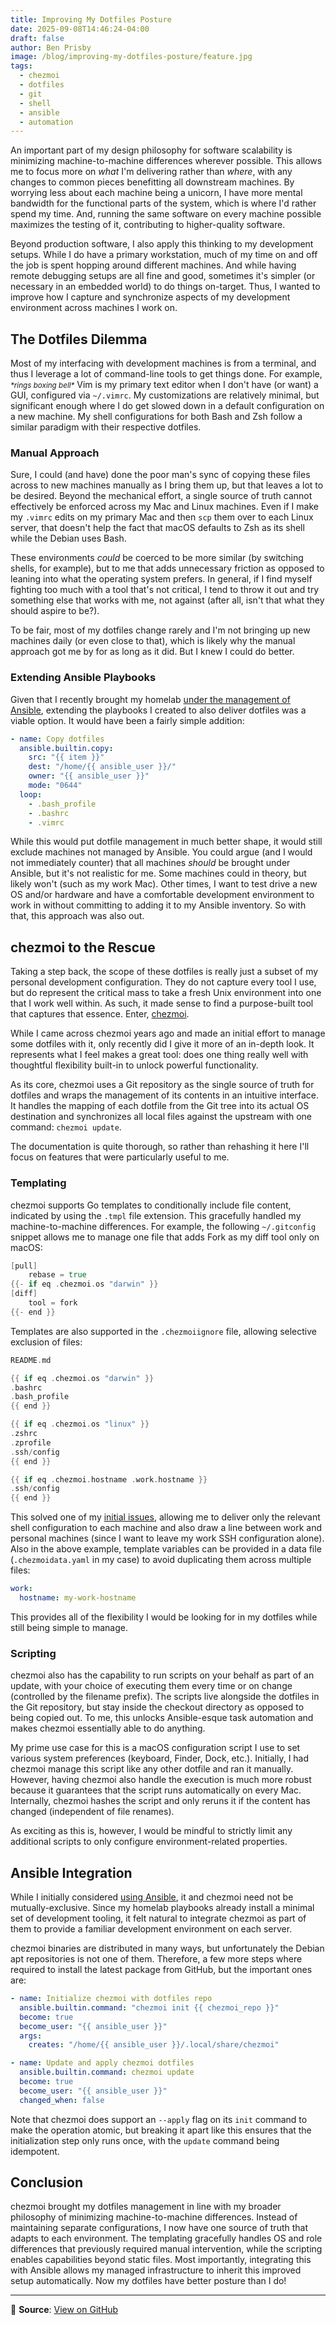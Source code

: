 ```yaml
---
title: Improving My Dotfiles Posture
date: 2025-09-08T14:46:24-04:00
draft: false
author: Ben Prisby
image: /blog/improving-my-dotfiles-posture/feature.jpg
tags:
  - chezmoi
  - dotfiles
  - git
  - shell
  - ansible
  - automation
---
```

An important part of my design philosophy for software scalability is minimizing machine-to-machine differences wherever
possible. This allows me to focus more on *what* I'm delivering rather than *where*, with any changes to common pieces
benefitting all downstream machines. By worrying less about each machine being a unicorn, I have more mental bandwidth
for the functional parts of the system, which is where I'd rather spend my time. And, running the same software on every
machine possible maximizes the testing of it, contributing to higher-quality software.

Beyond production software, I also apply this thinking to my development setups. While I do have a primary workstation,
much of my time on and off the job is spent hopping around different machines. And while having remote debugging setups
are all fine and good, sometimes it's simpler (or necessary in an embedded world) to do things on-target. Thus, I wanted
to improve how I capture and synchronize aspects of my development environment across machines I work on.

## The Dotfiles Dilemma

Most of my interfacing with development machines is from a terminal, and thus I leverage a lot of command-line tools to
get things done. For example, <small>*\*rings boxing bell\**</small> Vim is my primary text editor when I don't have (or
want) a GUI, configured via `~/.vimrc`. My customizations are relatively minimal, but significant enough where I do get
slowed down in a default configuration on a new machine. My shell configurations for both Bash and Zsh follow a similar
paradigm with their respective dotfiles.

### Manual Approach

Sure, I could (and have) done the poor man's sync of copying these files across to new machines manually as I bring them
up, but that leaves a lot to be desired. Beyond the mechanical effort, a single source of truth cannot effectively be
enforced across my Mac and Linux machines. Even if I make my `.vimrc` edits on my primary Mac and then `scp` them over
to each Linux server, that doesn't help the fact that macOS defaults to Zsh as its shell while the Debian uses Bash.

These environments *could* be coerced to be more similar (by switching shells, for example), but to me that adds
unnecessary friction as opposed to leaning into what the operating system prefers. In general, if I find myself fighting
too much with a tool that's not critical, I tend to throw it out and try something else that works with me, not against
(after all, isn't that what they should aspire to be?).

To be fair, most of my dotfiles change rarely and I'm not bringing up new machines daily (or even close to that), which
is likely why the manual approach got me by for as long as it did. But I knew I could do better.

### Extending Ansible Playbooks

Given that I recently brought my homelab [under the management of Ansible](/blog/orchestrating-my-homelab/), extending
the playbooks I created to also deliver dotfiles was a viable option. It would have been a fairly simple addition:

```yaml
- name: Copy dotfiles
  ansible.builtin.copy:
    src: "{{ item }}"
    dest: "/home/{{ ansible_user }}/"
    owner: "{{ ansible_user }}"
    mode: "0644"
  loop:
    - .bash_profile
    - .bashrc
    - .vimrc
```

While this would put dotfile management in much better shape, it would still exclude machines not managed by Ansible.
You could argue (and I would not immediately counter) that all machines *should* be brought under Ansible, but it's not
realistic for me. Some machines could in theory, but likely won't (such as my work Mac). Other times, I want to test
drive a new OS and/or hardware and have a comfortable development environment to work in without committing to adding it
to my Ansible inventory. So with that, this approach was also out.

## chezmoi to the Rescue

Taking a step back, the scope of these dotfiles is really just a subset of my personal development configuration. They
do not capture every tool I use, but do represent the critical mass to take a fresh Unix environment into one that I
work well within. As such, it made sense to find a purpose-built tool that captures that essence. Enter,
[chezmoi](https://www.chezmoi.io).

While I came across chezmoi years ago and made an initial effort to manage some dotfiles with it, only recently did I
give it more of an in-depth look. It represents what I feel makes a great tool: does one thing really well with
thoughtful flexibility built-in to unlock powerful functionality.

As its core, chezmoi uses a Git repository as the single source of truth for dotfiles and wraps the management of its
contents in an intuitive interface. It handles the mapping of each dotfile from the Git tree into its actual OS
destination and synchronizes all local files against the upstream with one command: `chezmoi update`.

The documentation is quite thorough, so rather than rehashing it here I'll focus on features that were particularly
useful to me.

### Templating

chezmoi supports Go templates to conditionally include file content, indicated by using the `.tmpl` file extension. This
gracefully handled my machine-to-machine differences. For example, the following `~/.gitconfig` snippet allows me to
manage one file that adds Fork as my diff tool only on macOS:

```go
[pull]
    rebase = true
{{- if eq .chezmoi.os "darwin" }}
[diff]
    tool = fork
{{- end }}
```

Templates are also supported in the `.chezmoiignore` file, allowing selective exclusion of files:

```go
README.md

{{ if eq .chezmoi.os "darwin" }}
.bashrc
.bash_profile
{{ end }}

{{ if eq .chezmoi.os "linux" }}
.zshrc
.zprofile
.ssh/config
{{ end }}

{{ if eq .chezmoi.hostname .work.hostname }}
.ssh/config
{{ end }}
```

This solved one of my [initial issues](#manual-approach), allowing me to deliver only the relevant shell configuration
to each machine and also draw a line between work and personal machines (since I want to leave my work SSH configuration
alone). Also in the above example, template variables can be provided in a data file (`.chezmoidata.yaml` in my case) to
avoid duplicating them across multiple files:

```yaml
work:
  hostname: my-work-hostname
```

This provides all of the flexibility I would be looking for in my dotfiles while still being simple to manage.

### Scripting

chezmoi also has the capability to run scripts on your behalf as part of an update, with your choice of executing them
every time or on change (controlled by the filename prefix). The scripts live alongside the dotfiles in the Git
repository, but stay inside the checkout directory as opposed to being copied out. To me, this unlocks Ansible-esque
task automation and makes chezmoi essentially able to do anything.

My prime use case for this is a macOS configuration script I use to set various system preferences (keyboard, Finder,
Dock, etc.). Initially, I had chezmoi manage this script like any other dotfile and ran it manually. However, having
chezmoi also handle the execution is much more robust because it guarantees that the script runs automatically on every
Mac. Internally, chezmoi hashes the script and only reruns it if the content has changed (independent of file renames).

As exciting as this is, however, I would be mindful to strictly limit any additional scripts to only configure
environment-related properties.

## Ansible Integration

While I initially considered [using Ansible](#extending-ansible-playbooks), it and chezmoi need not be
mutually-exclusive. Since my homelab playbooks already install a minimal set of development tooling, it felt natural to
integrate chezmoi as part of them to provide a familiar development environment on each server.

chezmoi binaries are distributed in many ways, but unfortunately the Debian apt repositories is not one of them.
Therefore, a few more steps where required to install the latest package from GitHub, but the important ones are:

```yaml
- name: Initialize chezmoi with dotfiles repo
  ansible.builtin.command: "chezmoi init {{ chezmoi_repo }}"
  become: true
  become_user: "{{ ansible_user }}"
  args:
    creates: "/home/{{ ansible_user }}/.local/share/chezmoi"

- name: Update and apply chezmoi dotfiles
  ansible.builtin.command: chezmoi update
  become: true
  become_user: "{{ ansible_user }}"
  changed_when: false
```

Note that chezmoi does support an `--apply` flag on its `init` command to make the operation atomic, but breaking it
apart like this ensures that the initialization step only runs once, with the `update` command being idempotent.

## Conclusion

chezmoi brought my dotfiles management in line with my broader philosophy of minimizing machine-to-machine differences.
Instead of maintaining separate configurations, I now have one source of truth that adapts to each environment. The
templating gracefully handles OS and role differences that previously required manual intervention, while the scripting
enables capabilities beyond static files. Most importantly, integrating this with Ansible allows my managed
infrastructure to inherit this improved setup automatically. Now my dotfiles have better posture than I do!

---

📁 **Source**: [View on GitHub](https://github.com/benprisby/dotfiles)
